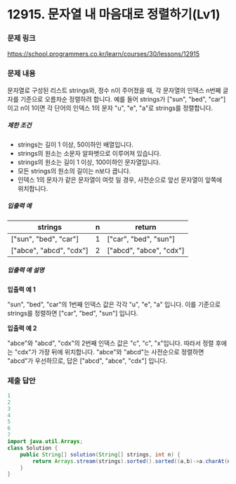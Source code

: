 # 12915. 문자열 내 마음대로 정렬하기(Lv1)
### 문제 링크
https://school.programmers.co.kr/learn/courses/30/lessons/12915
### 문제 내용
문자열로 구성된 리스트 strings와, 정수 n이 주어졌을 때, 각 문자열의 인덱스 n번째 글자를 기준으로 오름차순 정렬하려 합니다. 예를 들어 strings가 \["sun", "bed", "car"\]이고 n이 1이면 각 단어의 인덱스 1의 문자 "u", "e", "a"로 strings를 정렬합니다.

##### 제한 조건

* strings는 길이 1 이상, 50이하인 배열입니다.
* strings의 원소는 소문자 알파벳으로 이루어져 있습니다.
* strings의 원소는 길이 1 이상, 100이하인 문자열입니다.
* 모든 strings의 원소의 길이는 n보다 큽니다.
* 인덱스 1의 문자가 같은 문자열이 여럿 일 경우, 사전순으로 앞선 문자열이 앞쪽에 위치합니다.

##### 입출력 예

|          strings          | n |          return           |
|---------------------------|---|---------------------------|
| \["sun", "bed", "car"\]   | 1 | \["car", "bed", "sun"\]   |
| \["abce", "abcd", "cdx"\] | 2 | \["abcd", "abce", "cdx"\] |

##### 입출력 예 설명

**입출력 예 1**   

"sun", "bed", "car"의 1번째 인덱스 값은 각각 "u", "e", "a" 입니다. 이를 기준으로 strings를 정렬하면 \["car", "bed", "sun"\] 입니다.

**입출력 예 2**   

"abce"와 "abcd", "cdx"의 2번째 인덱스 값은 "c", "c", "x"입니다. 따라서 정렬 후에는 "cdx"가 가장 뒤에 위치합니다. "abce"와 "abcd"는 사전순으로 정렬하면 "abcd"가 우선하므로, 답은 \["abcd", "abce", "cdx"\] 입니다.

### 제출 답안
```java
1
2
3
4
5
6
7
import java.util.Arrays;
class Solution {
    public String[] solution(String[] strings, int n) {
        return Arrays.stream(strings).sorted().sorted((a,b)->a.charAt(n)-b.charAt(n)).toArray(String[]::new);
    }
}
```
